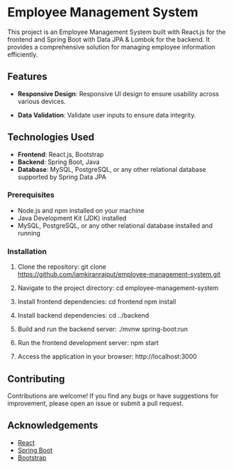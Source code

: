 # Employee Management System

This project is an Employee Management System built with React.js for the frontend and Spring Boot with Data JPA & Lombok for the backend. It provides a comprehensive solution for managing employee information efficiently.

## Features

<!-- - **User Authentication**: Secure user authentication system to ensure data privacy.
- **Employee CRUD Operations**: Perform CRUD (Create, Read, Update, Delete) operations on employee records. -->
- **Responsive Design**: Responsive UI design to ensure usability across various devices.
<!-- - **Search and Filter**: Search and filter employees based on different criteria. -->
- **Data Validation**: Validate user inputs to ensure data integrity.

## Technologies Used

- **Frontend**: React.js, Bootstrap
- **Backend**: Spring Boot, Java
- **Database**: MySQL, PostgreSQL, or any other relational database supported by Spring Data JPA

### Prerequisites
- Node.js and npm installed on your machine
- Java Development Kit (JDK) installed
- MySQL, PostgreSQL, or any other relational database installed and running

### Installation

1. Clone the repository:
git clone https://github.com/iamkiranrajput/employee-management-system.git

3. Navigate to the project directory:
cd employee-management-system

4. Install frontend dependencies:
cd frontend
npm install

5. Install backend dependencies:
cd ../backend


6. Build and run the backend server:
./mvnw spring-boot:run

7. Run the frontend development server:
npm start

8. Access the application in your browser:
http://localhost:3000

## Contributing
Contributions are welcome! If you find any bugs or have suggestions for improvement, please open an issue or submit a pull request.

## Acknowledgements

- [React](https://reactjs.org/)
- [Spring Boot](https://spring.io/projects/spring-boot)
- [Bootstrap](https://getbootstrap.com/)
